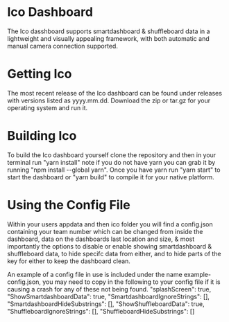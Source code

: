 # Ico Dashboard
The Ico dasshboard supports smartdashboard & shuffleboard data in a lightweight and visually appealing framework, with both automatic and manual camera connection supported.
# Getting Ico
The most recent release of the Ico dashboard can be found under releases with versions listed as yyyy.mm.dd. Download the zip or tar.gz for your operating system and run it.
# Building Ico
To build the Ico dashboard yourself clone the repository and then in your terminal run "yarn install" note if you do not have yarn you can grab it by running "npm install --global yarn". Once you have yarn run "yarn start" to start the dashboard or "yarn build" to compile it for your native platform.
# Using the Config File
Within your users appdata and then ico folder you will find a config.json containing your team number which can be changed from inside the dashboard, data on the dashboards last location and size, & most importantly the options to disable or enable showing smartdashboard & shuffleboard data, to hide specifc data from either, and to hide parts of the key for either to keep the dashboard clean.

An example of a config file in use is included under the name example-config.json, you may need to copy in the following to your config file if it is causing a crash for any of these not being found.
    	"splashScreen": true,
	"ShowSmartdashboardData": true,
	"SmartdashboardIgnoreStrings": [],
	"SmartdashboardHideSubstrings": [],
	"ShowShuffleboardData": true,
	"ShuffleboardIgnoreStrings": [],
	"ShuffleboardHideSubstrings": []
